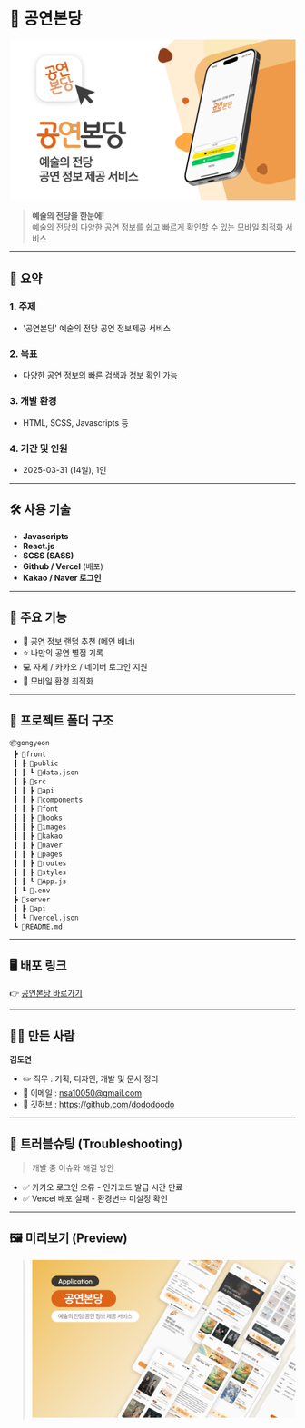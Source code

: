 # 🎼 공연본당

![공연본당 썸네일](./front/src/images/app_thumbnail_01.png)
> **예술의 전당을 한눈에!**  
> 예술의 전당의 다양한 공연 정보를 쉽고 빠르게 확인할 수 있는 모바일 최적화 서비스

---

## 📑 요약
### 1. **주제**
   - '공연본당' 예술의 전당 공연 정보제공 서비스
     
### 2. **목표**
   - 다양한 공연 정보의 빠른 검색과 정보 확인 가능
     
### 3. **개발 환경**
   - HTML, SCSS, Javascripts 등
     
### 4. **기간 및 인원**
   - 2025-03-31 (14일), 1인


---

## 🛠️ 사용 기술  
- **Javascripts**
- **React.js**
- **SCSS (SASS)**  
- **Github / Vercel** (배포)  
- **Kakao / Naver 로그인**  

---

## 📱 주요 기능  
- 🎲 공연 정보 랜덤 추천 (메인 배너)  
- ⭐ 나만의 공연 별점 기록  
- 💻 자체 / 카카오 / 네이버 로그인 지원  
- 📱 모바일 환경 최적화 

---

## 💼 프로젝트 폴더 구조
    📦gongyeon
     ┣ 📂front
     ┃ ┣ 📂public
     ┃ ┃ ┗ 📜data.json
     ┃ ┣ 📂src
     ┃ ┃ ┣ 📂api
     ┃ ┃ ┣ 📂components
     ┃ ┃ ┣ 📂font
     ┃ ┃ ┣ 📂hooks
     ┃ ┃ ┣ 📂images
     ┃ ┃ ┣ 📂kakao
     ┃ ┃ ┣ 📂naver
     ┃ ┃ ┣ 📂pages
     ┃ ┃ ┣ 📂routes
     ┃ ┃ ┣ 📂styles
     ┃ ┃ ┗ 📜App.js
     ┃ ┗ 🔗.env
     ┣ 📂server
     ┃ ┣ 📂api
     ┃ ┗ 📜vercel.json
     ┗ 📜README.md
     
---

## 🖥️ 배포 링크  
👉 [공연본당 바로가기](https://gongyeon-38pt.vercel.app/)

---

## 🧑‍🎤 만든 사람  
**김도연** 
- ✏️ 직무 : 기획, 디자인, 개발 및 문서 정리
- 💌 이메일 : nsa10050@gmail.com <br>
- 💜 깃허브 : https://github.com/dododoodo
---

## 🌠 트러블슈팅 (Troubleshooting)
> 개발 중 이슈와 해결 방안

- ✅ 카카오 로그인 오류 - 인가코드 발급 시간 만료
- ✅ Vercel 배포 실패 - 환경변수 미설정 확인

---

## 🖼️ 미리보기 (Preview)
> ![공연본당 미리보기](./front/src/images/app_thumbnail_02.png)

